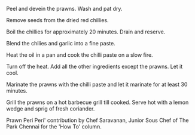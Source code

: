 Peel and devein the prawns. Wash and pat dry.

Remove seeds from the dried red chillies.

Boil the chillies for approximately 20 minutes. Drain and reserve.

Blend the chilies and garlic into a fine paste.

Heat the oil in a pan and cook the chilli paste on a slow fire.

Turn off the heat. Add all the other ingredients except the prawns. Let it cool.

Marinate the prawns with the chilli paste and let it marinate for at least 30 minutes.

Grill the prawns on a hot barbecue grill till cooked. Serve hot with a lemon wedge and sprig of fresh coriander.

Prawn Peri Peri' contribution by Chef Saravanan, Junior Sous Chef of The Park Chennai for the 'How To' column.